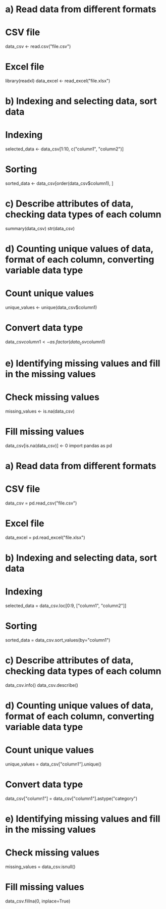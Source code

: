 # a) Read data from different formats
# CSV file
data_csv <- read.csv("file.csv")

# Excel file
library(readxl)
data_excel <- read_excel("file.xlsx")

# b) Indexing and selecting data, sort data
# Indexing
selected_data <- data_csv[1:10, c("column1", "column2")]

# Sorting
sorted_data <- data_csv[order(data_csv$column1), ]

# c) Describe attributes of data, checking data types of each column
summary(data_csv)
str(data_csv)

# d) Counting unique values of data, format of each column, converting variable data type
# Count unique values
unique_values <- unique(data_csv$column1)

# Convert data type
data_csv$column1 <- as.factor(data_csv$column1)

# e) Identifying missing values and fill in the missing values
# Check missing values
missing_values <- is.na(data_csv)

# Fill missing values
data_csv[is.na(data_csv)] <- 0
import pandas as pd

# a) Read data from different formats
# CSV file
data_csv = pd.read_csv("file.csv")

# Excel file
data_excel = pd.read_excel("file.xlsx")

# b) Indexing and selecting data, sort data
# Indexing
selected_data = data_csv.loc[0:9, ["column1", "column2"]]

# Sorting
sorted_data = data_csv.sort_values(by="column1")

# c) Describe attributes of data, checking data types of each column
data_csv.info()
data_csv.describe()

# d) Counting unique values of data, format of each column, converting variable data type
# Count unique values
unique_values = data_csv["column1"].unique()

# Convert data type
data_csv["column1"] = data_csv["column1"].astype("category")

# e) Identifying missing values and fill in the missing values
# Check missing values
missing_values = data_csv.isnull()

# Fill missing values
data_csv.fillna(0, inplace=True)
